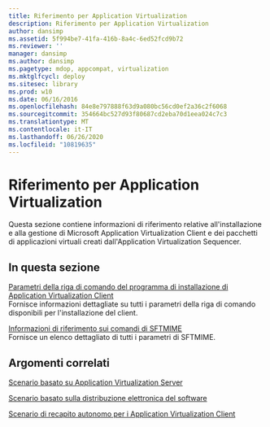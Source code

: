 ```yaml
---
title: Riferimento per Application Virtualization
description: Riferimento per Application Virtualization
author: dansimp
ms.assetid: 5f994be7-41fa-416b-8a4c-6ed52fcd9b72
ms.reviewer: ''
manager: dansimp
ms.author: dansimp
ms.pagetype: mdop, appcompat, virtualization
ms.mktglfcycl: deploy
ms.sitesec: library
ms.prod: w10
ms.date: 06/16/2016
ms.openlocfilehash: 84e8e797888f63d9a080bc56cd0ef2a36c2f6068
ms.sourcegitcommit: 354664bc527d93f80687cd2eba70d1eea024c7c3
ms.translationtype: MT
ms.contentlocale: it-IT
ms.lasthandoff: 06/26/2020
ms.locfileid: "10819635"
---
```

# Riferimento per Application Virtualization


Questa sezione contiene informazioni di riferimento relative all'installazione e alla gestione di Microsoft Application Virtualization Client e dei pacchetti di applicazioni virtuali creati dall'Application Virtualization Sequencer.

## In questa sezione


<a href="" id="application-virtualization-client-installer-command-line-parameters"></a>[Parametri della riga di comando del programma di installazione di Application Virtualization Client](application-virtualization-client-installer-command-line-parameters.md)  
Fornisce informazioni dettagliate su tutti i parametri della riga di comando disponibili per l'installazione del client.

<a href="" id="sftmime--command-reference"></a>[Informazioni di riferimento sui comandi di SFTMIME](sftmime--command-reference.md)  
Fornisce un elenco dettagliato di tutti i parametri di SFTMIME.

## Argomenti correlati


[Scenario basato su Application Virtualization Server](application-virtualization-server-based-scenario.md)

[Scenario basato sulla distribuzione elettronica del software](electronic-software-distribution-based-scenario.md)

[Scenario di recapito autonomo per i Application Virtualization Client](stand-alone-delivery-scenario-for-application-virtualization-clients.md)

 

 





